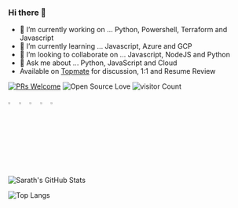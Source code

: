 ### Hi there 👋

- 🔭 I’m currently working on ... Python, Powershell, Terraform and Javascript
- 🌱 I’m currently learning ... Javascript, Azure and GCP
- 👯 I’m looking to collaborate on ... Javascript, NodeJS and Python
- 💬 Ask me about ... Python, JavaScript and Cloud
- Available on [Topmate](https://topmate.io/skaul05) for discussion, 1:1 and Resume Review 

[![PRs Welcome](https://img.shields.io/badge/PRs-welcome-brightgreen.svg?style=flat&logo=github)](https://github.com/SKAUL05)  ![Open Source Love](https://badges.frapsoft.com/os/v2/open-source.svg?v=103) ![visitor Count](https://visitor-badge.laobi.icu/badge?page_id=SKAUL05.SKAUL05)


[<img src="https://img.icons8.com/color/48/000000/twitter.png" width="3.5%"/>](https://twitter.com/skaul05)
[<img src="https://img.icons8.com/color/48/000000/linkedin.png" width="3.5%"/>](https://www.linkedin.com/in/skaul05/)
[<img src="https://img.icons8.com/windows/32/000000/resume-website.png" width="3.5%"/>](https://skaul05.netlify.app/)
[<img src="https://img.icons8.com/color/48/000000/medium.png" width="3.5%"/>](https://medium.com/@kaul.sarath)
<a href="mailto:kaul.sarath@gmail.com"> <img src="https://img.icons8.com/fluent/48/000000/gmail.png" width="3.5%"/> </a>



<img src="https://github-readme-stats.vercel.app/api?username=SKAUL05&show_icons=true&hide_border=true" alt="Sarath's GitHub Stats">


![Top Langs](https://github-readme-stats.vercel.app/api/top-langs/?username=SKAUL05&show_icons=true)


<!--
**SKAUL05/SKAUL05** is a ✨ _special_ ✨ repository because its `README.md` (this file) appears on your GitHub profile.

Here are some ideas to get you started:

- 🔭 I’m currently working on ...
- 🌱 I’m currently learning ...
- 👯 I’m looking to collaborate on ...
- 🤔 I’m looking for help with ...
- 💬 Ask me about ...
- 📫 How to reach me: ...
- 😄 Pronouns: ...
- ⚡ Fun fact: ...
-->
